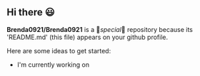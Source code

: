## Hi there :smiley:


**Brenda0921/Brenda0921** is a :star2:_special_:star2: repository because its 'README.md' (this file) appears on your github profile.

Here are  some ideas to get started:

- I'm currently working on
